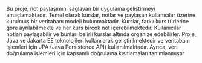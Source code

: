 Bu proje, not paylaşımını sağlayan bir uygulama geliştirmeyi amaçlamaktadır. Temel olarak kurslar, notlar ve paylaşan kullanıcılar üzerine kurulmuş bir veritabanı modeli bulunmaktadır. Kurslar, farklı kurs türlerine göre ayrılabilmekte ve her kurs birçok not içerebilmektedir. Kullanıcılar notları paylaşabilir ve bunları belirli kurslar altında organize edebilirler. Proje, Java ve Jakarta EE teknolojileri kullanılarak geliştirilmektedir ve veritabanı işlemleri için JPA (Java Persistence API) kullanılmaktadır. Ayrıca, veri doğrulama işlemleri için kapsamlı doğrulama kısıtlamaları tanımlanmıştır
